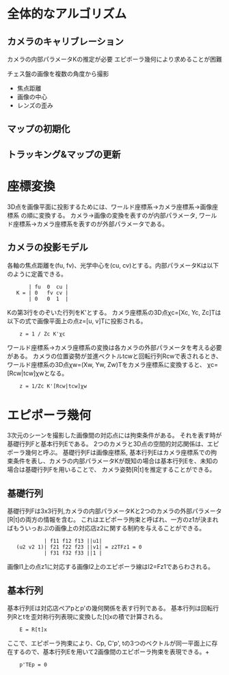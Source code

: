 <!-- FileName: vslam
 Author: 8ucchiman
 CreatedDate: 2023-03-15 17:06:58 +0900
 LastModified: 2023-03-27 11:09:18 +0900
 Reference: 8ucchiman.jp
-->


# 全体的なアルゴリズム
## カメラのキャリブレーション
カメラの内部パラメータKの推定が必要
エピポーラ幾何により求めることが困難

チェス盤の画像を複数の角度から撮影
 - 焦点距離
 - 画像の中心
 - レンズの歪み

## マップの初期化

## トラッキング&マップの更新



# 座標変換
3D点を画像平面に投影するためには、ワールド座標系->カメラ座標系->画像座標系
の順に変換する。
カメラ->画像の変換を表すのが内部パラメータ, ワールド座標系->カメラ座標系を表すのが外部パラメータである。

## カメラの投影モデル
各軸の焦点距離を(fu, fv)、光学中心を(cu, cv)とする。内部パラメータKは以下のように定義できる。
```
       | fu  0  cu |
   K = | 0   fv cv |
       | 0   0  1  |
```

Kの第3行をのぞいた行列をK'とする。
カメラ座標系の3D点χc=[Xc, Yc, Zc]Tは以下の式で画像平面上の点z=[u, v]Tに投影される。
```
    z = 1 / Zc K'χc
```

ワールド座標系->カメラ座標系の変換は各カメラの外部パラメータを考える必要がある。
カメラの位置姿勢が並進ベクトルtcwと回転行列Rcwで表されるとき、ワールド座標系の3D点χw=(Xw, Yw, Zw)Tをカメラ座標系に変換すると、
χc=[Rcw|tcw]χwとなる。
```
    z = 1/Zc K'[Rcw|tcw]χw
```

# エピポーラ幾何
3次元のシーンを撮影した画像間の対応点には拘束条件がある。
それを表す時が基礎行列Fと基本行列Eである。
2つのカメラと3D点の空間的対応関係は、エピポーラ幾何と呼ぶ。
基礎行列Fは画像座標系, 基本行列Eはカメラ座標系での拘束条件を表し、カメラの内部パラメータKが既知の場合は基本行列Eを、未知の場合は基礎行列Fを用いることで、
カメラ姿勢[R|t]を推定することができる。


## 基礎行列
基礎行列Fは3x3行列,カメラの内部パラメータKと2つのカメラの外部パラメータ[R|t]の両方の情報を含む。
これはエピポーラ拘束と呼ばれ、一方のz1が決まればもういっおぷの画像上の対応店z2に関する制約を与えることができる。

```
            | f11 f12 f13 ||u1|
   (u2 v2 1)| f21 f22 f23 ||v1| = z2TFz1 = 0
            | f31 f32 f33 ||1 |
```

画像I1上の点z1に対応する画像I2上のエピポーラ線はI2=Fz1であらわされる。


## 基本行列
基本行列Eは対応店ペアpとp'の幾何関係を表す行列である。
基本行列は回転行列Rとtを歪対称行列表現に変換した[t]xの積で計算される。
```
    E = R[t]x
```

ここで、エピポーラ拘束により、Cp, C'p', tの3つのベクトルが同一平面上に存在するので、基本行列Eを用いて2画像間のエピポーラ拘束を表現できる。+
```
    p'TEp = 0
```
